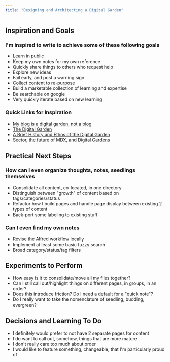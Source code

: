```yaml
---
title: "Designing and Architecting a Digital Garden"
---
```


## Inspiration and Goals

### I'm inspired to write to achieve some of these following goals

- Learn in public
- Keep my own notes for my own reference
- Quickly share things to others who request help
- Explore new ideas
- Fail early, and post a warning sign
- Collect content to re-purpose
- Build a marketable collection of learning and expertise
- Be searchable on google
- Very quickly iterate based on new learning

### Quick Links for Inspiration

- [My blog is a digital garden, not a blog](https://joelhooks.com/digital-garden)
- [The Digital Garden](https://dev.to/jbranchaud/the-digital-garden-l10)
- [A Brief History and Ethos of the Digital Garden](https://maggieappleton.com/garden-history)
- [Sector, the future of MDX, and Digital Gardens](https://egghead.io/lessons/egghead-sector-the-future-of-mdx-and-digital-gardens)

## Practical Next Steps

### How can I even organize thoughts, notes, seedlings themselves

- Consolidate all content, co-located, in one directory
- Distinguish between "growth" of content based on tags/categories/status
- Refactor how I build pages and handle page display between existing 2 types of content
- Back-port some labeling to existing stuff

### Can I even find my own notes

- Revise the Alfred workflow locally
- Implement at least some basic fuzzy search
- Broad category/status/tag filters

## Experiments to Perform

- How easy is it to consolidate/move all my files together?
- Can I still call out/highlight things on different pages, in groups, in an order?
- Does this introduce friction? Do I need a default for a "quick note"?
- Do I really want to take the nomenclature of seedling, budding, evergreen?

## Decisions and Learning To Do

- I definitely would prefer to not have 2 separate pages for content
- I do want to call out, somehow, things that are more mature
- I don't really care too much about order
- I would like to feature something, changeable, that I'm particularly proud of
